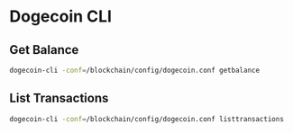 # Dogecoin CLI

## Get Balance

```bash
dogecoin-cli -conf=/blockchain/config/dogecoin.conf getbalance
```

## List Transactions

```bash
dogecoin-cli -conf=/blockchain/config/dogecoin.conf listtransactions
```
